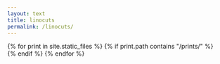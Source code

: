 ```yaml
---
layout: text
title: linocuts
permalink: /linocuts/
---
```

<div class="image-container">
  {% for print in site.static_files %}
    {% if print.path contains "/prints/" %}
      <div class="image-item">
        <img src="{{ site.baseurl }}{{ print.path }}" alt="">
      </div>
    {% endif %}
  {% endfor %}
</div>
